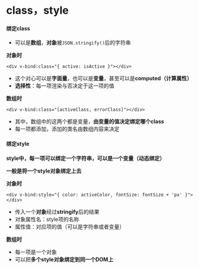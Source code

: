 # class，style



#### 绑定class

- 可以是**数组**，**对象**被`JSON.stringify()`后的字符串



**对象时**

`<div v-bind:class="{ active: isActive }"></div>`

- 这个对心可以是**字面量**，也可以是**变量**，甚至可以是**computed（计算属性）**
- **选择性**：每一项渲染与否决定于这一项的值



**数组时**

`<div v-bind:class="[activeClass, errorClass]"></div>`

- 其中，数组中的这两个都是变量，**由变量的值决定绑定哪个class**
- 每一项都添加，添加的类名由数组内容来决定





#### 绑定style

**style中，每一项可以绑定一个字符串，可以是一个变量（动态绑定）**

**一般是将一个style对象绑定上去**



**对象时**

`<div v-bind:style="{ color: activeColor, fontSize: fontSize + 'px' }"></div>`

- 传入一个**对象**经过**stringify**后的结果
- 对象属性名：style项的名称
- 属性值：对应项的值（可以是字符串或者变量）



**数组时**

- 每一项是一个对象
- 可以把**多个style对象绑定到同一个DOM上**

